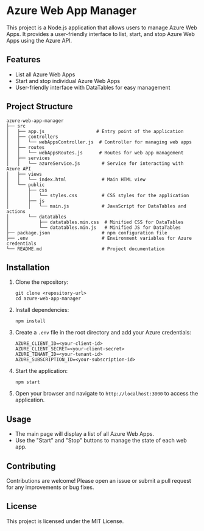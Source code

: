 # Azure Web App Manager

This project is a Node.js application that allows users to manage Azure Web Apps. It provides a user-friendly interface to list, start, and stop Azure Web Apps using the Azure API.

## Features

- List all Azure Web Apps
- Start and stop individual Azure Web Apps
- User-friendly interface with DataTables for easy management

## Project Structure

```
azure-web-app-manager
├── src
│   ├── app.js                   # Entry point of the application
│   ├── controllers
│   │   └── webAppsController.js  # Controller for managing web apps
│   ├── routes
│   │   └── webAppsRoutes.js      # Routes for web app management
│   ├── services
│   │   └── azureService.js        # Service for interacting with Azure API
│   ├── views
│   │   └── index.html             # Main HTML view
│   └── public
│       ├── css
│       │   └── styles.css         # CSS styles for the application
│       ├── js
│       │   └── main.js            # JavaScript for DataTables and actions
│       └── datatables
│           ├── datatables.min.css  # Minified CSS for DataTables
│           └── datatables.min.js   # Minified JS for DataTables
├── package.json                   # npm configuration file
├── .env                           # Environment variables for Azure credentials
└── README.md                      # Project documentation
```

## Installation

1. Clone the repository:
   ```
   git clone <repository-url>
   cd azure-web-app-manager
   ```

2. Install dependencies:
   ```
   npm install
   ```

3. Create a `.env` file in the root directory and add your Azure credentials:
   ```
   AZURE_CLIENT_ID=<your-client-id>
   AZURE_CLIENT_SECRET=<your-client-secret>
   AZURE_TENANT_ID=<your-tenant-id>
   AZURE_SUBSCRIPTION_ID=<your-subscription-id>
   ```

4. Start the application:
   ```
   npm start
   ```

5. Open your browser and navigate to `http://localhost:3000` to access the application.

## Usage

- The main page will display a list of all Azure Web Apps.
- Use the "Start" and "Stop" buttons to manage the state of each web app.

## Contributing

Contributions are welcome! Please open an issue or submit a pull request for any improvements or bug fixes.

## License

This project is licensed under the MIT License.